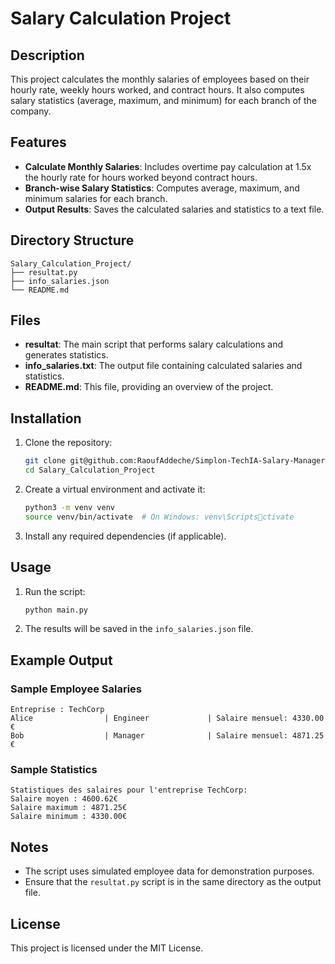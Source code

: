 # Salary Calculation Project

## Description
This project calculates the monthly salaries of employees based on their hourly rate, weekly hours worked, and contract hours. It also computes salary statistics (average, maximum, and minimum) for each branch of the company.

## Features
- **Calculate Monthly Salaries**: Includes overtime pay calculation at 1.5x the hourly rate for hours worked beyond contract hours.
- **Branch-wise Salary Statistics**: Computes average, maximum, and minimum salaries for each branch.
- **Output Results**: Saves the calculated salaries and statistics to a text file.

## Directory Structure
```
Salary_Calculation_Project/
├── resultat.py
├── info_salaries.json
└── README.md
```

## Files
- **resultat**: The main script that performs salary calculations and generates statistics.
- **info_salaries.txt**: The output file containing calculated salaries and statistics.
- **README.md**: This file, providing an overview of the project.

## Installation
1. Clone the repository:
   ```bash
   git clone git@github.com:RaoufAddeche/Simplon-TechIA-Salary-Manager.git
   cd Salary_Calculation_Project
   ```
2. Create a virtual environment and activate it:
   ```bash
   python3 -m venv venv
   source venv/bin/activate  # On Windows: venv\Scriptsctivate
   ```
3. Install any required dependencies (if applicable).

## Usage
1. Run the script:
   ```bash
   python main.py
   ```
2. The results will be saved in the `info_salaries.json` file.

## Example Output
### Sample Employee Salaries
```
Entreprise : TechCorp
Alice                | Engineer             | Salaire mensuel: 4330.00 €
Bob                  | Manager              | Salaire mensuel: 4871.25 €
```

### Sample Statistics
```
Statistiques des salaires pour l'entreprise TechCorp:
Salaire moyen : 4600.62€
Salaire maximum : 4871.25€
Salaire minimum : 4330.00€
```

## Notes
- The script uses simulated employee data for demonstration purposes.
- Ensure that the `resultat.py` script is in the same directory as the output file.

## License
This project is licensed under the MIT License.
